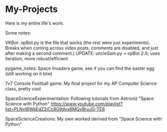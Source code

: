 # My-Projects
Here is my entire life's work.


Some notes: 

VKBot:
  opBot.py is the file that works (the rest were just experiments). Breaks when coming across video posts, comments are disabled, and just after making a second comment.) 
  UPDATE: uncleSam.py = opBot 2.0; uses iteration, more robust/efficient 

pygame_notes:
  Space Invaders game, see if you can find the easter egg (still working on it btw)


7v7 Console Football game:
  My final project for my AP Computer Science class, pretty cool

SpaceScienceExperimentation:
  Following tutorials from Astroniz "Space Science with Python" https://www.youtube.com/playlist?list=PLNvIBWkEdZ2iCc8G9dvx6MQvBruJG-TE8

SpaceScienceCreations:
  My own worked derived from "Space Science with Python"
